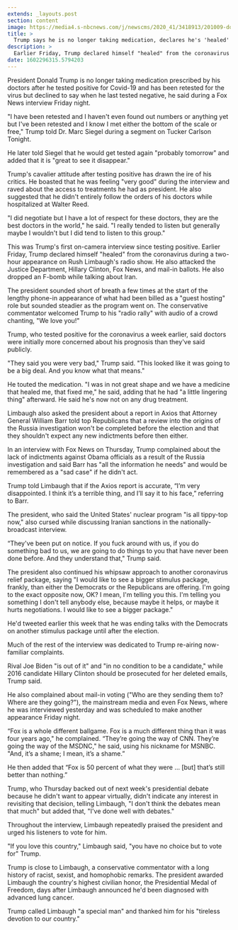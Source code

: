 ```yaml
--- 
extends: _layouts.post 
section: content 
image: https://media4.s-nbcnews.com/j/newscms/2020_41/3418913/201009-donald-trump-ew-220p_be9798c8b57c5f469708a96732805670.nbcnews-fp-1200-630.jpg 
title: > 
  Trump says he is no longer taking medication, declares he's 'healed' of Covid 
description: > 
  Earlier Friday, Trump declared himself "healed" from the coronavirus during a two-hour appearance on Rush Limbaugh's radio show.Trump, who tested positive for the coronavirus a week earlier, said doctors were initially more concerned about his prognosis than they've said publicly.Trump told Limbaugh that if the Axios report is accurate, “I’m very disappointed.Throughout the interview, Limbaugh repeatedly praised the president and urged his listeners to vote for him.Trump called Limbaugh "a special man" and thanked him for his "tireless devotion to our country." 
date: 1602296315.5794203 
--- 
```

President Donald Trump is no longer taking medication prescribed by his doctors after he tested positive for Covid-19 and has been retested for the virus but declined to say when he last tested negative, he said during a Fox News interview Friday night.

"I have been retested and I haven't even found out numbers or anything yet but I've been retested and I know I met either the bottom of the scale or free," Trump told Dr. Marc Siegel during a segment on Tucker Carlson Tonight.

He later told Siegel that he would get tested again "probably tomorrow" and added that it is "great to see it disappear."

Trump's cavalier attitude after testing positive has drawn the ire of his critics. He boasted that he was feeling "very good" during the interview and raved about the access to treatments he had as president. He also suggested that he didn't entirely follow the orders of his doctors while hospitalized at Walter Reed.

"I did negotiate but I have a lot of respect for these doctors, they are the best doctors in the world," he said. "I really tended to listen but generally maybe I wouldn't but I did tend to listen to this group."

This was Trump's first on-camera interview since testing positive. Earlier Friday, Trump declared himself "healed" from the coronavirus during a two-hour appearance on Rush Limbaugh's radio show. He also attacked the Justice Department, Hillary Clinton, Fox News, and mail-in ballots. He also dropped an F-bomb while talking about Iran.

The president sounded short of breath a few times at the start of the lengthy phone-in appearance of what had been billed as a "guest hosting" role but sounded steadier as the program went on. The conservative commentator welcomed Trump to his "radio rally" with audio of a crowd chanting, "We love you!"

Trump, who tested positive for the coronavirus a week earlier, said doctors were initially more concerned about his prognosis than they've said publicly.

"They said you were very bad," Trump said. "This looked like it was going to be a big deal. And you know what that means."

He touted the medication. "I was in not great shape and we have a medicine that healed me, that fixed me," he said, adding that he had "a little lingering thing" afterward. He said he's now not on any drug treatment.

Limbaugh also asked the president about a report in Axios that Attorney General William Barr told top Republicans that a review into the origins of the Russia investigation won't be completed before the election and that they shouldn't expect any new indictments before then either.

In an interview with Fox News on Thursday, Trump complained about the lack of indictments against Obama officials as a result of the Russia investigation and said Barr has "all the information he needs" and would be remembered as a "sad case" if he didn't act.

Trump told Limbaugh that if the Axios report is accurate, “I’m very disappointed. I think it’s a terrible thing, and I’ll say it to his face,” referring to Barr.

The president, who said the United States' nuclear program "is all tippy-top now," also cursed while discussing Iranian sanctions in the nationally-broadcast interview.

“They've been put on notice. If you fuck around with us, if you do something bad to us, we are going to do things to you that have never been done before. And they understand that," Trump said.

The president also continued his whipsaw approach to another coronavirus relief package, saying "I would like to see a bigger stimulus package, frankly, than either the Democrats or the Republicans are offering. I'm going to the exact opposite now, OK? I mean, I'm telling you this. I'm telling you something I don't tell anybody else, because maybe it helps, or maybe it hurts negotiations. I would like to see a bigger package."

He'd tweeted earlier this week that he was ending talks with the Democrats on another stimulus package until after the election.

Much of the rest of the interview was dedicated to Trump re-airing now-familiar complaints.

Rival Joe Biden "is out of it" and "in no condition to be a candidate," while 2016 candidate Hillary Clinton should be prosecuted for her deleted emails, Trump said.

He also complained about mail-in voting ("Who are they sending them to? Where are they going?"), the mainstream media and even Fox News, where he was interviewed yesterday and was scheduled to make another appearance Friday night.

“Fox is a whole different ballgame. Fox is a much different thing than it was four years ago," he complained. “They’re going the way of CNN. They’re going the way of the MSDNC," he said, using his nickname for MSNBC. "And, it’s a shame; I mean, it’s a shame.”

He then added that “Fox is 50 percent of what they were … [but] that’s still better than nothing.”

Trump, who Thursday backed out of next week's presidential debate because he didn't want to appear virtually, didn't indicate any interest in revisiting that decision, telling Limbaugh, "I don't think the debates mean that much" but added that, "I've done well with debates."

Throughout the interview, Limbaugh repeatedly praised the president and urged his listeners to vote for him.

"If you love this country," Limbaugh said, "you have no choice but to vote for" Trump.

Trump is close to Limbaugh, a conservative commentator with a long history of racist, sexist, and homophobic remarks. The president awarded Limbaugh the country's highest civilian honor, the Presidential Medal of Freedom, days after Limbaugh announced he'd been diagnosed with advanced lung cancer.

Trump called Limbaugh "a special man" and thanked him for his "tireless devotion to our country."